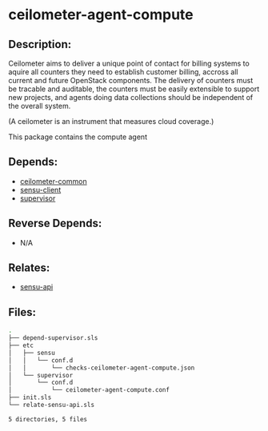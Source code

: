 # ceilometer-agent-compute

## Description:

Ceilometer aims to deliver a unique point of contact for billing systems to aquire all counters they need to establish  customer billing, accross all current and future OpenStack components. The delivery of counters must be tracable and auditable, the counters must be easily extensible to support new projects, and agents doing data collections should be independent of the overall system.

(A ceilometer is an instrument that measures cloud coverage.)

This package contains the compute agent

## Depends:

  -  [ceilometer-common](salt/ceilometer-common)
  -  [sensu-client](salt/sensu-client)
  -  [supervisor](salt/supervisor)

## Reverse Depends:

  -  N/A

## Relates:

  -  [sensu-api](salt/sensu-api)

## Files:

```bash
.
├── depend-supervisor.sls
├── etc
│   ├── sensu
│   │   └── conf.d
│   │       └── checks-ceilometer-agent-compute.json
│   └── supervisor
│       └── conf.d
│           └── ceilometer-agent-compute.conf
├── init.sls
└── relate-sensu-api.sls

5 directories, 5 files
```
